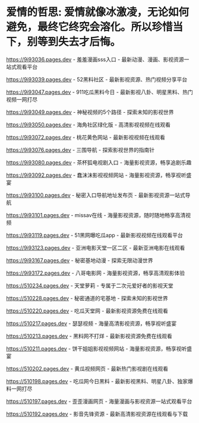 # 爱情的哲思: 爱情就像冰激凌，无论如何避免，最终它终究会溶化。所以珍惜当下，别等到失去才后悔。

https://9i93036.pages.dev - 羞羞漫画sss入口 - 最新动漫、漫画、影视资源一站式观看平台

https://9i93039.pages.dev - 52黑料社区 - 最新影视资源、热门视频分享平台

https://9i93047.pages.dev - 911吃瓜黑料今日 - 最新影视八卦、明星黑料、热门视频一网打尽

https://9i93049.pages.dev - 神秘视频的5个路径 - 探索未知的影视世界

https://9i93050.pages.dev - 海角社区绿化版 - 高清影视视频在线观看

https://9i93072.pages.dev - 桃花黄色网站 - 最新影视视频在线观看

https://9i93076.pages.dev - 三围导航 - 探索影视世界的指南针

https://9i93080.pages.dev - 茶杯狐电视剧入口 - 海量影视资源，畅享追剧乐趣

https://9i93092.pages.dev - 蠢沫沫影视视频网站 - 海量影视资源，畅享视听盛宴

https://9i93100.pages.dev - 秘密入口导航地址发布页 - 最新影视资源一站式导航

https://9i93101.pages.dev - missav在线 - 海量影视资源，随时随地畅享高清视频

https://9i93119.pages.dev - 51黑网曝吃瓜app - 最新影视视频在线观看平台

https://9i93123.pages.dev - 亚洲电影天堂一区二区 - 最新亚洲电影在线观看

https://9i93167.pages.dev - 秘密基地动漫 - 探索无限动漫世界

https://9i93172.pages.dev - 八哥电影网 - 海量影视资源，畅享高清观影体验

https://510234.pages.dev - 天堂萝莉 - 专属于二次元爱好者的影视天堂

https://510228.pages.dev - 秘密通道的宅基地 - 探索未知的影视世界

https://510220.pages.dev - 吃瓜天堂网 - 最新影视资源免费在线观看

https://510217.pages.dev - 瑟瑟视频 - 海量高清影视资源，畅享视听盛宴

https://510213.pages.dev - 黑料网不打烊 - 最新影视资源免费在线观看

https://510211.pages.dev - 饼干姐姐影视视频网站 - 海量影视资源，畅享视听盛宴

https://510202.pages.dev - 黄瓜视频网页 - 最新热门影视剧在线观看

https://510198.pages.dev - 吃瓜网今日黑料 - 最新影视黑料、明星八卦、独家爆料一网打尽

https://510197.pages.dev - 歪歪漫画网页 - 海量漫画与影视资源一站式观看平台

https://510192.pages.dev - 影音先锋资源 - 最新高清影视资源在线观看与下载
